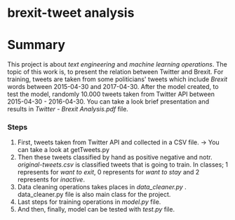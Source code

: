 # brexit-tweet analysis

# Summary #
This project is about *text engineering* and *machine learning operations*. The topic of this work is, to present the relation between Twitter and Brexit. For training, tweets are taken from some politicians' tweets which include *Brexit* words between 2015-04-30 and 2017-04-30. After the model created, to test the model, randomly 10.000 tweets taken from Twitter API between 2015-04-30 - 2016-04-30. You can take a look brief presentation and results in *Twitter - Brexit Analysis.pdf* file. 
### Steps ###

1. First, tweets taken from Twitter API and collected in a CSV file. -> You can take a look at getTweets.py
2. Then these tweets classified by hand as positive negative and notr. *original-tweets.csv* is classified tweets that is going to train. In classes; 1 represents for *want to exit*, 0 represents for *want to stay* and 2 represents for *inactive*. 
3. Data cleaning operations takes places in *data_cleaner.py* . data_cleaner.py file is also main class for the project.
4. Last steps for training operations in *model.py* file. 
5. And then, finally, model can be tested with *test.py* file.
